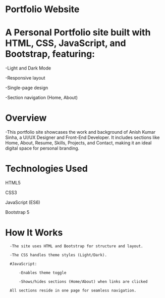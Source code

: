# Portfolio Website

# A Personal Portfolio site built with HTML, CSS, JavaScript, and Bootstrap, featuring:

-Light and Dark Mode

-Responsive layout

-Single-page design

-Section navigation (Home, About)

# Overview
-This portfolio site showcases the work and background of Anish Kumar Sinha, a UI/UX Designer and Front-End Developer. It includes sections like Home, About, Resume, Skills, Projects, and Contact, making it an ideal digital space for personal branding.

# Technologies Used

  HTML5

  CSS3

  JavaScript (ES6)

  Bootstrap 5

  # How It Works
      -The site uses HTML and Bootstrap for structure and layout.
      
      -The CSS handles theme styles (Light/Dark).
      
      #JavaScript:
      
          -Enables theme toggle
          
          -Shows/hides sections (Home/About) when links are clicked
      
      All sections reside in one page for seamless navigation.
